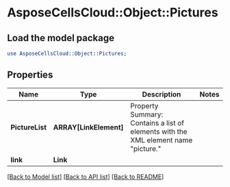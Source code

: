 # AsposeCellsCloud::Object::Pictures 

## Load the model package
```perl
use AsposeCellsCloud::Object::Pictures;
```

## Properties
Name | Type | Description | Notes
------------ | ------------- | ------------- | -------------
**PictureList** | **ARRAY[LinkElement]** | Property Summary: Contains a list of elements with the XML element name "picture." |
**link** | **Link** |  |  

[[Back to Model list]](../README.md#documentation-for-models) [[Back to API list]](../README.md#documentation-for-api-endpoints) [[Back to README]](../README.md)

